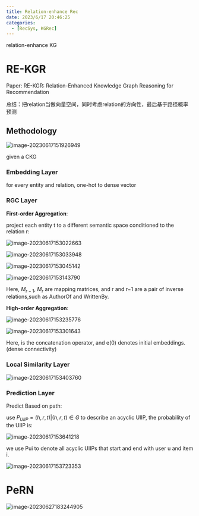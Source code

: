 ```yaml
---
title: Relation-enhance Rec
date: 2023/6/17 20:46:25
categories:
  - [RecSys, KGRec]
---
```


relation-enhance KG

<!-- more -->

# RE-KGR

Paper: RE-KGR: Relation-Enhanced Knowledge Graph Reasoning for Recommendation

总结：把relation当做向量空间，同时考虑relation的方向性，最后基于路径概率预测

## Methodology

![image-20230617151926949](https://ayimd-pic.oss-cn-guangzhou.aliyuncs.com/image-20230617151926949.png)

given a CKG

### Embedding Layer

for every entity and relation, one-hot to dense vector

### RGC Layer

**First-order Aggregation**:

project each entity t to a different semantic space conditioned
to the relation r:

![image-20230617153022663](https://ayimd-pic.oss-cn-guangzhou.aliyuncs.com/image-20230617153022663.png)

![image-20230617153033948](https://ayimd-pic.oss-cn-guangzhou.aliyuncs.com/image-20230617153033948.png)

![image-20230617153045142](https://ayimd-pic.oss-cn-guangzhou.aliyuncs.com/image-20230617153045142.png)

![image-20230617153143790](https://ayimd-pic.oss-cn-guangzhou.aliyuncs.com/image-20230617153143790.png)

Here, $M_{r−1}$, $M_r$ are mapping matrices, and r and r−1 are a pair of inverse relations,such as AuthorOf and WrittenBy.

**High-order Aggregation**:

![image-20230617153235776](https://ayimd-pic.oss-cn-guangzhou.aliyuncs.com/image-20230617153235776.png)

![image-20230617153301643](https://ayimd-pic.oss-cn-guangzhou.aliyuncs.com/image-20230617153301643.png)

Here,  is the concatenation operator, and e(0) denotes initial embeddings.(dense connectivity)

### Local Similarity Layer

![image-20230617153403760](https://ayimd-pic.oss-cn-guangzhou.aliyuncs.com/image-20230617153403760.png)

### Prediction Layer

Predict Based on path:

use $P_{UIIP}={(h,r,t)|(h,r,t)\in G}$ to describe an acyclic UIIP, the probability of the UIIP is:

![image-20230617153641218](https://ayimd-pic.oss-cn-guangzhou.aliyuncs.com/image-20230617153641218.png)

we use Pui to denote all acyclic UIIPs that start and end with user u and item i.

![image-20230617153723353](https://ayimd-pic.oss-cn-guangzhou.aliyuncs.com/image-20230617153723353.png)

# PeRN

![image-20230627183244905](https://ayimd-pic.oss-cn-guangzhou.aliyuncs.com/image-20230627183244905.png)